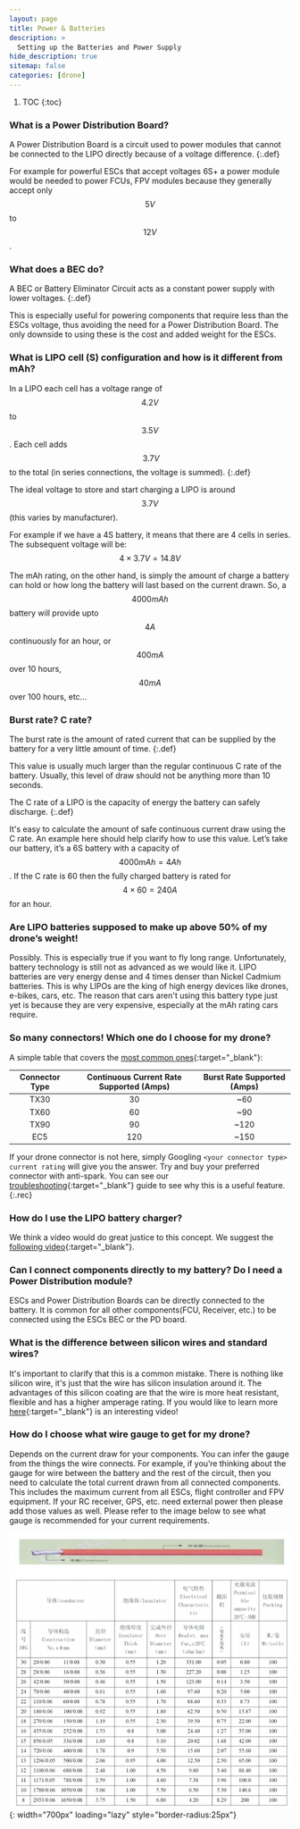 ```yaml
---
layout: page
title: Power & Batteries
description: >
  Setting up the Batteries and Power Supply
hide_description: true
sitemap: false
categories: [drone]
---
```


1. TOC
{:toc}


### What is a Power Distribution Board?
A Power Distribution Board is a circuit used to power modules that cannot be connected to the LIPO directly because of a voltage difference. 
{:.def}

For example for powerful ESCs that accept voltages 6S+ a power module would be needed to power FCUs, FPV modules because they generally accept only $$5 V$$ to $$12 V$$.

### What does a BEC do?

A BEC or Battery Eliminator Circuit acts as a constant power supply with lower voltages. 
{:.def}

This is especially useful for powering components that require less than the ESCs voltage, thus avoiding the need for a Power Distribution Board. The only downside to using these is the cost and added weight for the ESCs.

### What is LIPO cell (S) configuration and how is it different from mAh?

In a LIPO each cell has a voltage range of $$4.2 V$$ to $$3.5 V$$. Each cell adds $$~3.7 V$$ to the total (in series connections, the voltage is summed).
{:.def}

The ideal voltage to store and start charging a LIPO is around $$3.7 V$$ (this varies by manufacturer).

For example if we have a 4S battery, it means that there are 4 cells in series. The subsequent voltage will be: $$4 \times 3.7 V = 14.8 V$$  

The mAh rating, on the other hand, is simply the amount of charge a battery can hold or how long the battery will last based on the current drawn. So, a $$4000 mAh$$ battery will provide upto $$4 A$$ continuously for an hour, or $$400 mA$$ over 10 hours, $$40 mA$$ over 100 hours, etc...
 
### Burst rate? C rate?

The burst rate is the amount of rated current that can be supplied by the battery for a very little amount of time.
{:.def}

This value is usually much larger than the regular continuous C rate of the battery. Usually, this level of draw should not be anything more than 10 seconds.

The C rate of a LIPO is the capacity of energy the battery can safely discharge. 
{:.def}

It's easy to calculate the amount of safe continuous current draw using the C rate. An example here should help clarify how to use this value. Let’s take our battery, it’s a 6S battery with a capacity of $$4000 mAh= 4 Ah$$. If the C rate is 60 then the fully charged battery is rated for $$4 \times 60 = 240 A$$ for an hour.

### Are LIPO batteries supposed to make up above 50% of my drone’s weight!

Possibly. This is especially true if you want to fly long range. Unfortunately, battery technology is still not as advanced as we would like it. LIPO batteries are very energy dense and 4 times denser than Nickel Cadmium batteries. This is why LIPOs are the king of high energy devices like drones, e-bikes, cars, etc. The reason that cars aren't using this battery type just yet is because they are very expensive, especially at the mAh rating cars require. 

### So many connectors! Which one do I choose for my drone?

A simple table that covers the [most common ones][connectors]{:target="_blank"}:

| Connector Type | Continuous Current Rate Supported (Amps) | Burst Rate Supported (Amps) |
|:--------------:|:----------------------------------------:|:---------------------------:|
| TX30 | 30 | ~60 |
| TX60 | 60 | ~90 |
| TX90 | 90 | ~120 |
| EC5 | 120 | ~150 |

If your drone connector is not here, simply Googling `<your connector type> current rating` will give you the answer. 
Try and buy your preferred connector with anti-spark. You can see our [troubleshooting][spark]{:target="_blank"} guide to see why this is a useful feature.
{:.rec}
 
### How do I use the LIPO battery charger?

We think a video would do great justice to this concept. We suggest the [following video][Battery]{:target="_blank"}.
 
### Can I connect components directly to my battery? Do I need a Power Distribution module?

ESCs and Power Distribution Boards can be directly connected to the battery. It is common for all other components(FCU, Receiver, etc.) to be connected using the ESCs BEC or the PD board.

### What is the difference between silicon wires and standard wires?

It's important to clarify that this is a common mistake. There is nothing like silicon wire, it's just that the wire has silicon insulation around it. The advantages of this silicon coating are that the wire is more heat resistant, flexible and has a higher amperage rating. If you would like to learn more [here][Silicon]{:target="_blank"} is an interesting video!

### How do I choose what wire gauge to get for my drone?

Depends on the current draw for your components. You can infer the gauge from the things the wire connects. For example, if you’re thinking about the gauge for wire between the battery and the rest of the circuit, then you need to calculate the total current drawn from all connected components. This includes the maximum current from all ESCs, flight controller and FPV equipment. If your RC receiver, GPS, etc. need external power then please add those values as well. Please refer to the image below to see what gauge is recommended for your current requirements.

![drone_gauge.jpeg](/assets/blog/drone_gauge.jpeg){: width="700px" loading="lazy" style="border-radius:25px"}

[Battery]: https://www.youtube.com/watch?v=RPzJOKoHhhQ&t
[Silicon]: https://www.youtube.com/watch?v=RHbj0TSTiEA
[connectors]: https://blog.ampow.com/rc-battery-connector-types/
[spark]: /drone/troubleshooting.html#when-connecting-my-lipo-to-the-drone-and-charger-i-see-a-spark